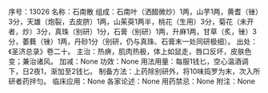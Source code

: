 序号：13026
名称：石南散
组成：石南叶（洒醋微炒）1两，山芋1两，黄耆（锉）3分，天雄（炮裂，去皮脐）1两，山茱萸1两半，桃花（生用）3分，菊花（未开者，炒）3分，真珠（别研）1分，石膏（别研）1两，升麻1两，甘草（炙，锉）3分，萎蕤（锉）1两，丹砂1分（别研，仍与真珠、石膏末一处同研极细）。
出处：《圣济总录》卷二十。
主治：热痹，肌肉热极，体上如鼠走，唇口反坏，皮肤色变；兼治诸风。
加减：None
功效：None
用法用量：每服1钱匕，空心温酒调下，日2夜1，渐加至2钱匕。
制备方法：上药除别研外，将10味捣罗为末，次入所研者药拌匀。
临床应用：None
各家论述：None
用药禁忌：None
附注：None
